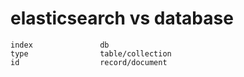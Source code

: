 elasticsearch vs database
=============================
    index               db
    type                table/collection
    id                  record/document
